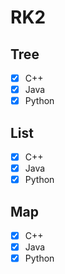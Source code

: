 # RK2

## Tree

- [x] C++
- [x] Java
- [x] Python

## List

- [x] C++
- [x] Java
- [x] Python

## Map

- [x] C++
- [x] Java
- [x] Python
